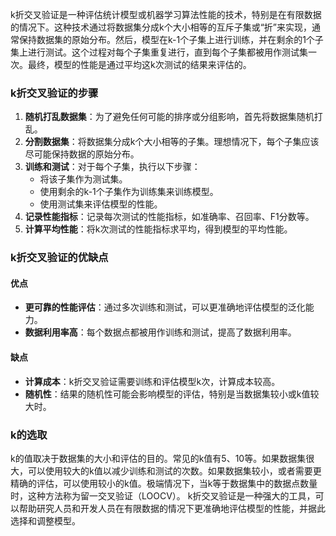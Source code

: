 k折交叉验证是一种评估统计模型或机器学习算法性能的技术，特别是在有限数据的情况下。这种技术通过将数据集分成k个大小相等的互斥子集或“折”来实现，通常保持数据集的原始分布。然后，模型在k-1个子集上进行训练，并在剩余的1个子集上进行测试。这个过程对每个子集重复进行，直到每个子集都被用作测试集一次。最终，模型的性能是通过平均这k次测试的结果来评估的。
### k折交叉验证的步骤
1. **随机打乱数据集**：为了避免任何可能的排序或分组影响，首先将数据集随机打乱。
2. **分割数据集**：将数据集分成k个大小相等的子集。理想情况下，每个子集应该尽可能保持数据的原始分布。
3. **训练和测试**：对于每个子集，执行以下步骤：
   - 将该子集作为测试集。
   - 使用剩余的k-1个子集作为训练集来训练模型。
   - 使用测试集来评估模型的性能。
4. **记录性能指标**：记录每次测试的性能指标，如准确率、召回率、F1分数等。
5. **计算平均性能**：将k次测试的性能指标求平均，得到模型的平均性能。
### k折交叉验证的优缺点
#### 优点
- **更可靠的性能评估**：通过多次训练和测试，可以更准确地评估模型的泛化能力。
- **数据利用率高**：每个数据点都被用作训练和测试，提高了数据利用率。
#### 缺点
- **计算成本**：k折交叉验证需要训练和评估模型k次，计算成本较高。
- **随机性**：结果的随机性可能会影响模型的评估，特别是当数据集较小或k值较大时。
### k的选取
k的值取决于数据集的大小和评估的目的。常见的k值有5、10等。如果数据集很大，可以使用较大的k值以减少训练和测试的次数。如果数据集较小，或者需要更精确的评估，可以使用较小的k值。极端情况下，当k等于数据集中的数据点数量时，这种方法称为留一交叉验证（LOOCV）。
k折交叉验证是一种强大的工具，可以帮助研究人员和开发人员在有限数据的情况下更准确地评估模型的性能，并据此选择和调整模型。
